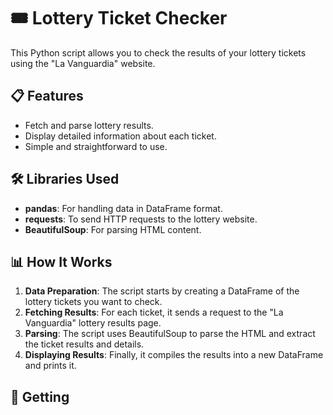 
# 🎟️ Lottery Ticket Checker

This Python script allows you to check the results of your lottery tickets using the "La Vanguardia" website.

## 📋 Features

- Fetch and parse lottery results.
- Display detailed information about each ticket.
- Simple and straightforward to use.

## 🛠️ Libraries Used

- **pandas**: For handling data in DataFrame format.
- **requests**: To send HTTP requests to the lottery website.
- **BeautifulSoup**: For parsing HTML content.

## 📊 How It Works

1. **Data Preparation**: The script starts by creating a DataFrame of the lottery tickets you want to check.
2. **Fetching Results**: For each ticket, it sends a request to the "La Vanguardia" lottery results page.
3. **Parsing**: The script uses BeautifulSoup to parse the HTML and extract the ticket results and details.
4. **Displaying Results**: Finally, it compiles the results into a new DataFrame and prints it.

## 🚀 Getting

